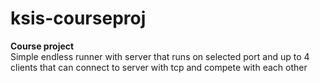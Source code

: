 # ksis-courseproj
**Course project**   
Simple endless runner with server that runs on selected port and up to 4 clients that can connect to server with tcp and compete with each other
